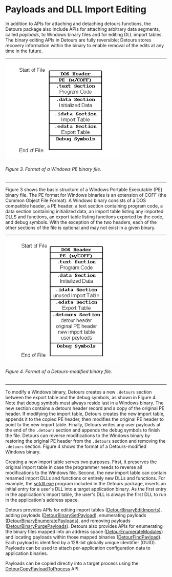 Payloads and DLL Import Editing
===============================

In addition to APIs for attaching and detaching detours functions, the
Detours package also include APIs for attaching arbitrary data segments,
called *payloads*, to Windows binary files and for editing DLL import
tables. The binary editing APIs in Detours are fully reversible; Detours
stores recovery information within the binary to enable removal of the
edits at any time in the future.

------------------------------------------------------------------------

![](Images\Detours_ovr_Technical_Figure_3.png)

###### Figure 3. Format of a Windows PE binary file.

------------------------------------------------------------------------

Figure 3 shows the basic structure of a Windows Portable Executable (PE)
binary file. The PE format for Windows binaries is an extension of COFF
(the Common Object File Format). A Windows binary consists of a DOS
compatible header, a PE header, a text section containing program code,
a data section containing initialized data, an import table listing any
imported DLLS and functions, an export table listing functions exported
by the code, and debug symbols. With the exception of the two headers,
each of the other sections of the file is optional and may not exist in
a given binary.

------------------------------------------------------------------------

![](Images\Detours_ovr_Technical_Figure_4.png)

###### Figure 4. Format of a Detours-modified binary file.

------------------------------------------------------------------------

To modify a Windows binary, Detours creates a new `.detours` section
between the export table and the debug symbols, as shown in Figure 4.
Note that debug symbols must always reside last in a Windows binary. The
new section contains a detours header record and a copy of the original
PE header. If modifying the import table, Detours creates the new import
table, appends it to the copied PE header, then modifies the original PE
header to point to the new import table. Finally, Detours writes any
user payloads at the end of the `.detours` section and appends the debug
symbols to finish the file. Detours can reverse modifications to the
Windows binary by restoring the original PE header from the `.detours`
section and removing the `.detours` section. Figure 4 shows the format
of a Detours-modified Windows binary.

Creating a new import table serves two purposes. First, it preserves the
original import table in case the programmer needs to reverse all
modifications to the Windows file. Second, the new import table can
contain renamed import DLLs and functions or entirely new DLLs and
functions. For example, the [setdll.exe](SampleSetdll.md) program
included in the Detours package, inserts an initial entry for a user's
DLL into a target application binary. As the first entry in the
application's import table, the user's DLL is always the first DLL to
run in the application's address space.

Detours provides APIs for editing import tables
([DetourBinaryEditImports](DetourBinaryEditImports.md)), adding
payloads ([DetourBinarySetPayload](DetourBinarySetPayload.md)),
enumerating payloads
([DetourBinaryEnumeratePayloads](DetourBinaryEnumeratePayloads.md)),
and removing payloads
([DetourBinaryPurgePayloads](DetourBinaryPurgePayloads.md)).
Detours also provides APIs for enumerating the binary files mapped into
an address space
([DetourEnumerateModules](DetourEnumerateModules.md)) and locating
payloads within those mapped binaries
([DetourFindPayload](DetourFindPayload.md)). Each payload is
identified by a 128-bit globally unique identifier (GUID). Payloads can
be used to attach per-application configuration data to application
binaries.

Payloads can be copied directly into a target process using the
[DetourCopyPayloadToProcess](DetourCopyPayloadToProcess.md) API.
